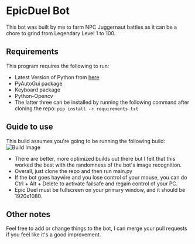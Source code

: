 # EpicDuel Bot
This bot was built by me to farm NPC Juggernaut battles as it can be a chore to grind from Legendary Level 1 to 100.
## Requirements
This program requires the following to run:
- Latest Version of Python from [here](https://www.python.org/)
- PyAutoGui package
- Keyboard package
- Python-Opencv
- The latter three can be installed by running the following command after cloning the repo:
```pip install -r requirements.txt```

## Guide to use
This build assumes you're going to be running the following build:
![Build Image](icons/image.png)
- There are better, more optimized builds out there but I felt that this worked the best with the randomness of the bot's image recognition.
- Overall, just clone the repo and then run main.py
- If the bot goes haywire and you lose control of your mouse, you can do Ctrl + Alt + Delete to activate failsafe and regain control of your PC.
- Epic Duel must be fullscreen on your primary window, and it should be 1920x1080.

## Other notes
Feel free to add or change things to the bot, I can merge your pull requests if you feel like it's a good improvement.
